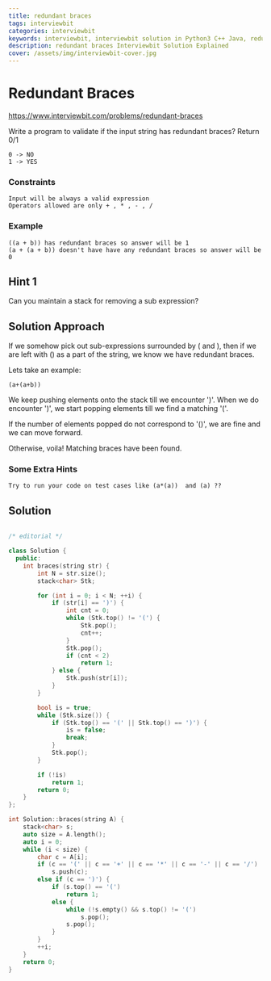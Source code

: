 ```yaml
---
title: redundant braces
tags: interviewbit
categories: interviewbit
keywords: interviewbit, interviewbit solution in Python3 C++ Java, redundant braces solution
description: redundant braces Interviewbit Solution Explained
cover: /assets/img/interviewbit-cover.jpg
---
```


# Redundant Braces

https://www.interviewbit.com/problems/redundant-braces

Write a program to validate if the input string has redundant braces?
Return 0/1
```
0 -> NO
1 -> YES
```

### Constraints

```
Input will be always a valid expression
Operators allowed are only + , * , - , /
```

### Example

```
((a + b)) has redundant braces so answer will be 1
(a + (a + b)) doesn't have have any redundant braces so answer will be 0
```

## Hint 1

Can you maintain a stack for removing a sub expression?

## Solution Approach

If we somehow pick out sub-expressions surrounded by ( and ), then if we are left with () as a part of the string, we know we have redundant braces.

Lets take an example:

```
(a+(a+b))
```

We keep pushing elements onto the stack till we encounter ')'. When we do encounter ')', we start popping elements till we find a matching '('. 

If the number of elements popped do not correspond to '()', we are fine and we can move forward. 

Otherwise, voila! Matching braces have been found.

### Some Extra Hints

```
Try to run your code on test cases like (a*(a))  and (a) ??
```

## Solution

```cpp

/* editorial */

class Solution {
  public:
	int braces(string str) {
		int N = str.size();
		stack<char> Stk;

		for (int i = 0; i < N; ++i) {
			if (str[i] == ')') {
				int cnt = 0;
				while (Stk.top() != '(') {
					Stk.pop();
					cnt++;
				}
				Stk.pop();
				if (cnt < 2)
					return 1;
			} else {
				Stk.push(str[i]);
			}
		}

		bool is = true;
		while (Stk.size()) {
			if (Stk.top() == '(' || Stk.top() == ')') {
				is = false;
				break;
			}
			Stk.pop();
		}

		if (!is)
			return 1;
		return 0;
	}
};

int Solution::braces(string A) {
	stack<char> s;
	auto size = A.length();
	auto i = 0;
	while (i < size) {
		char c = A[i];
		if (c == '(' || c == '+' || c == '*' || c == '-' || c == '/')
			s.push(c);
		else if (c == ')') {
			if (s.top() == '(')
				return 1;
			else {
				while (!s.empty() && s.top() != '(')
					s.pop();
				s.pop();
			}
		}
		++i;
	}
	return 0;
}
```